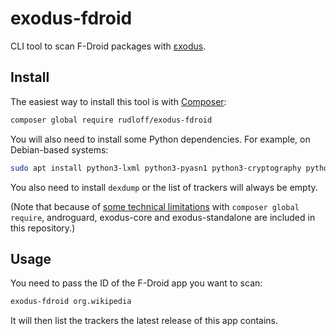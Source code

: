 # exodus-fdroid

CLI tool to scan F-Droid packages with [εxodus](https://exodus-privacy.eu.org/en/).

## Install

The easiest way to install this tool is with [Composer](https://getcomposer.org/):

```bash
composer global require rudloff/exodus-fdroid
```

You will also need to install some Python dependencies.
For example, on Debian-based systems:

```bash
sudo apt install python3-lxml python3-pyasn1 python3-cryptography python3-future gplaycli
```

You also need to install `dexdump` or the list of trackers will always be empty.

(Note that because of [some technical limitations](https://getcomposer.org/doc/faqs/why-can%27t-composer-load-repositories-recursively.md) with `composer global require`, androguard, exodus-core and exodus-standalone are included in this repository.)

## Usage

You need to pass the ID of the F-Droid app you want to scan:

```bash
exodus-fdroid org.wikipedia
```

It will then list the trackers the latest release of this app contains.
